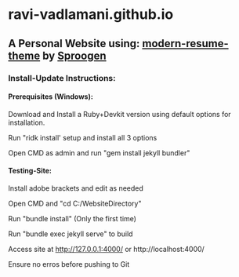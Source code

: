 # ravi-vadlamani.github.io
## A Personal Website using: [modern-resume-theme](https://github.com/sproogen/modern-resume-theme) by [Sproogen](https://github.com/sproogen)

### Install-Update Instructions:

#### Prerequisites (Windows):

Download and Install a Ruby+Devkit version using default options for installation.

Run "ridk install' setup and install all 3 options

Open CMD as admin and run "gem install jekyll bundler"

#### Testing-Site:

Install adobe brackets and edit as needed

Open CMD and "cd C:/WebsiteDirectory"

Run "bundle install" (Only the first time)

Run "bundle exec jekyll serve" to build

Access site at http://127.0.0.1:4000/  or  http://localhost:4000/

Ensure no erros before pushing to Git